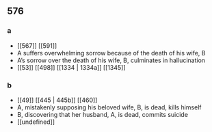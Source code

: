 ## 576
### a
- [[567]] [[591]] 
- A suffers overwhelming sorrow because of the death of his wife, B
- A’s sorrow over the death of his wife, B, culminates in hallucination
- [[53]] [[498]] [[1334 | 1334a]] [[1345]] 

### b
- [[49]] [[445 | 445b]] [[460]] 
- A, mistakenly supposing his beloved wife, B, is dead, kills himself
- B, discovering that her husband, A, is dead, commits suicide
- [[undefined]] 

